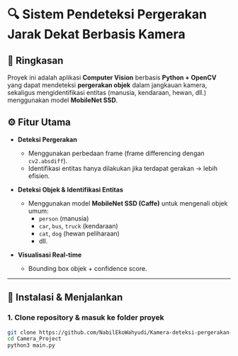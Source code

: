 # 🔍 Sistem Pendeteksi Pergerakan Jarak Dekat Berbasis Kamera

## 📝 Ringkasan
Proyek ini adalah aplikasi **Computer Vision** berbasis **Python + OpenCV** yang dapat mendeteksi **pergerakan objek** dalam jangkauan kamera, sekaligus mengidentifikasi entitas (manusia, kendaraan, hewan, dll.) menggunakan model **MobileNet SSD**.  

## ⚙️ Fitur Utama
- **Deteksi Pergerakan**  
  - Menggunakan perbedaan frame (frame differencing dengan `cv2.absdiff`).  
  - Identifikasi entitas hanya dilakukan jika terdapat gerakan → lebih efisien.  

- **Deteksi Objek & Identifikasi Entitas**  
  - Menggunakan model **MobileNet SSD (Caffe)** untuk mengenali objek umum:  
    - `person` (manusia)  
    - `car`, `bus`, `truck` (kendaraan)  
    - `cat`, `dog` (hewan peliharaan)  
    - dll.  

- **Visualisasi Real-time**  
  - Bounding box objek + confidence score.   
---

## 🚀 Instalasi & Menjalankan
### 1. Clone repository & masuk ke folder proyek
```bash
git clone https://github.com/NabilEkoWahyudi/Kamera-deteksi-pergerakan-jarak-dekat.git
cd Camera_Project
python3 main.py

